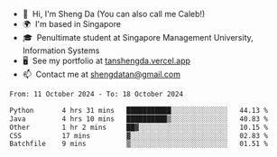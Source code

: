 <!---
tan-sd/tan-sd is a ✨ special ✨ repository because its `README.md` (this file) appears on your GitHub profile.
You can click the Preview link to take a look at your changes.
--->
- 👋  Hi, I'm Sheng Da (You can also call me Caleb!)
- 🌍  I'm based in Singapore
- 🎓  Penultimate student at Singapore Management University, Information Systems
- 🖥️  See my portfolio at [tanshengda.vercel.app](https://tanshengda.vercel.app/)
- 📫  Contact me at [shengdatan@gmail.com](mailto:shengdatan@gmail.com)

<!--START_SECTION:waka-->

```txt
From: 11 October 2024 - To: 18 October 2024

Python       4 hrs 31 mins   ███████████░░░░░░░░░░░░░░   44.13 %
Java         4 hrs 10 mins   ██████████▒░░░░░░░░░░░░░░   40.83 %
Other        1 hr 2 mins     ██▓░░░░░░░░░░░░░░░░░░░░░░   10.15 %
CSS          17 mins         ▓░░░░░░░░░░░░░░░░░░░░░░░░   02.83 %
Batchfile    9 mins          ▒░░░░░░░░░░░░░░░░░░░░░░░░   01.51 %
```

<!--END_SECTION:waka-->
